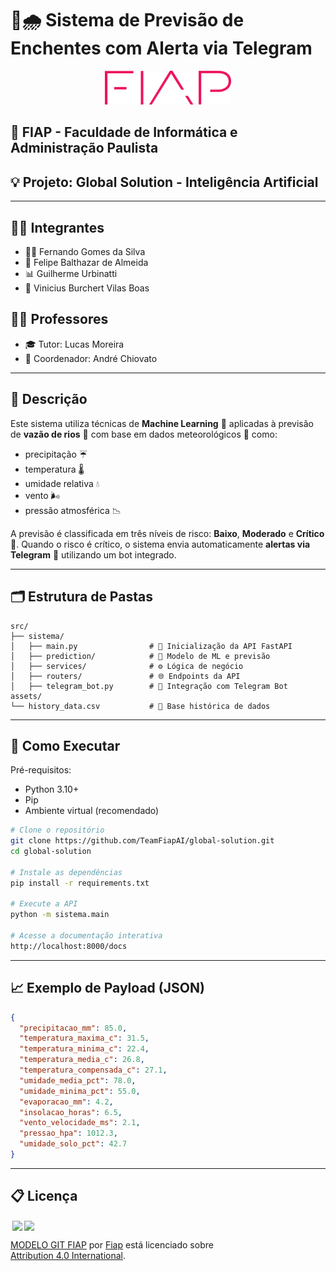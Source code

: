 
# 🤖🌧️ Sistema de Previsão de Enchentes com Alerta via Telegram

<p align="center">
<a href="https://www.fiap.com.br/">
<img src="assets/logo-fiap.png" alt="FIAP - Faculdade de Informática e Administração Paulista" border="0" width="40%" height="40%">
</a>
</p>

## 🏫 FIAP - Faculdade de Informática e Administração Paulista

## 💡 Projeto: Global Solution - Inteligência Artificial

---

## 👨‍🎓 Integrantes
- 👨‍💻 Fernando Gomes da Silva
- 🧠 Felipe Balthazar de Almeida
- 📊 Guilherme Urbinatti
- 🔧 Vinicius Burchert Vilas Boas

## 👩‍🏫 Professores
- 🎓 Tutor: Lucas Moreira
- 🧭 Coordenador: André Chiovato

---

## 📜 Descrição

Este sistema utiliza técnicas de **Machine Learning** 🤖 aplicadas à previsão de **vazão de rios** 🌊 com base em dados meteorológicos 📡 como:

- precipitação ☔
- temperatura 🌡️
- umidade relativa 💧
- vento 🌬️
- pressão atmosférica 📉

A previsão é classificada em três níveis de risco: **Baixo**, **Moderado** e **Crítico** 🚨. Quando o risco é crítico, o sistema envia automaticamente **alertas via Telegram** 📲 utilizando um bot integrado.

---

## 🗂️ Estrutura de Pastas

```
src/
├── sistema/
│   ├── main.py                # 🚀 Inicialização da API FastAPI
│   ├── prediction/            # 🧠 Modelo de ML e previsão
│   ├── services/              # ⚙️ Lógica de negócio
│   ├── routers/               # 🌐 Endpoints da API
│   ├── telegram_bot.py        # 📲 Integração com Telegram Bot
assets/
└── history_data.csv           # 📁 Base histórica de dados
```

---

## 🔧 Como Executar

Pré-requisitos:
- Python 3.10+
- Pip
- Ambiente virtual (recomendado)

```bash
# Clone o repositório
git clone https://github.com/TeamFiapAI/global-solution.git
cd global-solution

# Instale as dependências
pip install -r requirements.txt

# Execute a API
python -m sistema.main

# Acesse a documentação interativa
http://localhost:8000/docs
```

---

## 📈 Exemplo de Payload (JSON)

```json
{
  "precipitacao_mm": 85.0,
  "temperatura_maxima_c": 31.5,
  "temperatura_minima_c": 22.4,
  "temperatura_media_c": 26.8,
  "temperatura_compensada_c": 27.1,
  "umidade_media_pct": 78.0,
  "umidade_minima_pct": 55.0,
  "evaporacao_mm": 4.2,
  "insolacao_horas": 6.5,
  "vento_velocidade_ms": 2.1,
  "pressao_hpa": 1012.3,
  "umidade_solo_pct": 42.7
}
```

---

## 📋 Licença

<img style="height:22px!important;margin-left:3px;vertical-align:text-bottom;" src="https://mirrors.creativecommons.org/presskit/icons/cc.svg?ref=chooser-v1"><img style="height:22px!important;margin-left:3px;vertical-align:text-bottom;" src="https://mirrors.creativecommons.org/presskit/icons/by.svg?ref=chooser-v1"><p xmlns:cc="http://creativecommons.org/ns#" xmlns:dct="http://purl.org/dc/terms/"><a property="dct:title" rel="cc:attributionURL" href="https://github.com/agodoi/template">MODELO GIT FIAP</a> por <a rel="cc:attributionURL dct:creator" property="cc:attributionName" href="https://fiap.com.br">Fiap</a> está licenciado sobre <a href="http://creativecommons.org/licenses/by/4.0/?ref=chooser-v1" target="_blank" rel="license noopener noreferrer" style="display:inline-block;">Attribution 4.0 International</a>.</p>
